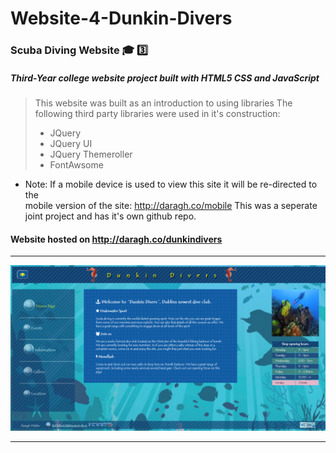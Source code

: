 # Website-4-Dunkin-Divers
### Scuba Diving Website   :mortar_board: :three:  

##### Third-Year college website project built with HTML5 CSS and JavaScript

> This website was built as an introduction to using libraries
> The following third party libraries were used in it's construction:
> * JQuery
> * JQuery UI
> * JQuery Themeroller
> * FontAwsome  

  
* Note: If a mobile device is used to view this site it will be re-directed to the  
mobile version of the site: http://daragh.co/mobile
This was a seperate joint project and has it's own github repo.


#### Website hosted on http://daragh.co/dunkindivers
<hr/>
<img src="https://github.com/daraghwalshe/Website-4-Dunkin-Divers/blob/master/screenshot.PNG">
<hr />

